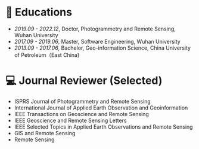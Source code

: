 
# 📖 Educations
- *2019.09 - 2022.12*,  Doctor,  Photogrammetry and Remote Sensing,  Wuhan University
- *2017.09 - 2019.06*,  Master,  Software Engineering,  Wuhan University
- *2013.09 - 2017.06*,  Bachelor,  Geo-information Science,  China University of Petroleum（East China)

# 💻 Journal Reviewer (Selected)
- ISPRS Journal of Photogrammetry and Remote Sensing
- International Journal of Applied Earth Observation and Geoinformation
- IEEE Transactions on Geoscience and Remote Sensing
- IEEE Geoscience and Remote Sensing Letters
- IEEE Selected Topics in Applied Earth Observations and Remote Sensing
- GIS and Remote Sensing
- Remote Sensing
